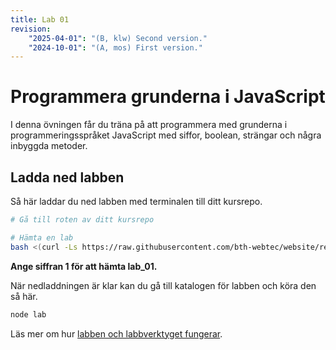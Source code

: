 ```yaml
---
title: Lab 01
revision:
    "2025-04-01": "(B, klw) Second version."
    "2024-10-01": "(A, mos) First version."
---
```

Programmera grunderna i JavaScript
===========================

I denna övningen får du träna på att programmera med grunderna i programmeringsspråket JavaScript med siffor, boolean, strängar och några inbyggda metoder.

<!--
TODO

* string
    * replaceSpaces
    * capitalizeWords
    * countCharacter (vilket tecken förekommer mest)
-->



## Ladda ned labben

Så här laddar du ned labben med terminalen till ditt kursrepo.

```bash title="Gå till kursrepot och hämta en lab."
# Gå till roten av ditt kursrepo

# Hämta en lab
bash <(curl -Ls https://raw.githubusercontent.com/bth-webtec/website/refs/heads/main/src/content/docs/laromaterial/lab/download_lab.bash)
```

**Ange siffran 1 för att hämta lab_01.**

När nedladdningen är klar kan du gå till katalogen för labben och köra den så här.

```bash title="Kör labben"
node lab
```

Läs mer om hur [labben och labbverktyget fungerar](https://bth-webtec.github.io/website/laromaterial/lab/).
